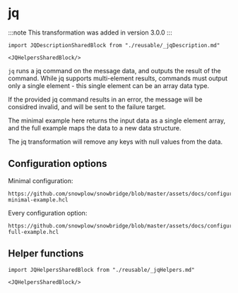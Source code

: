 # jq

:::note
This transformation was added in version 3.0.0
:::

```mdx-code-block
import JQDescriptionSharedBlock from "./reusable/_jqDescription.md"

<JQHelpersSharedBlock/>
```

`jq` runs a jq command on the message data, and outputs the result of the command. While jq supports multi-element results, commands must output only a single element - this single element can be an array data type.

If the provided jq command results in an error, the message will be considred invalid, and will be sent to the failure target.

The minimal example here returns the input data as a single element array, and the full example maps the data to a new data structure.

The jq transformation will remove any keys with null values from the data.

## Configuration options

Minimal configuration:

```hcl reference
https://github.com/snowplow/snowbridge/blob/master/assets/docs/configuration/transformations/builtin/jq-minimal-example.hcl
```

Every configuration option:

```hcl reference
https://github.com/snowplow/snowbridge/blob/master/assets/docs/configuration/transformations/builtin/jq-full-example.hcl
```

## Helper functions

```mdx-code-block
import JQHelpersSharedBlock from "./reusable/_jqHelpers.md"

<JQHelpersSharedBlock/>
```
